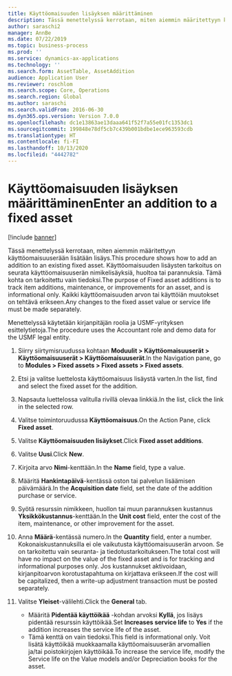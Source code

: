```yaml
---
title: Käyttöomaisuuden lisäyksen määrittäminen
description: Tässä menettelyssä kerrotaan, miten aiemmin määritettyyn käyttöomaisuuserään lisätään lisäys.
author: saraschi2
manager: AnnBe
ms.date: 07/22/2019
ms.topic: business-process
ms.prod: ''
ms.service: dynamics-ax-applications
ms.technology: ''
ms.search.form: AssetTable, AssetAddition
audience: Application User
ms.reviewer: roschlom
ms.search.scope: Core, Operations
ms.search.region: Global
ms.author: saraschi
ms.search.validFrom: 2016-06-30
ms.dyn365.ops.version: Version 7.0.0
ms.openlocfilehash: dc1e13863ae13daaa641f52f7a55e01fc1353dc1
ms.sourcegitcommit: 199848e78df5cb7c439b001bdbe1ece963593cdb
ms.translationtype: HT
ms.contentlocale: fi-FI
ms.lasthandoff: 10/13/2020
ms.locfileid: "4442782"
---
```

# <a name="enter-an-addition-to-a-fixed-asset"></a><span data-ttu-id="8b8e3-103">Käyttöomaisuuden lisäyksen määrittäminen</span><span class="sxs-lookup"><span data-stu-id="8b8e3-103">Enter an addition to a fixed asset</span></span>

[!include [banner](../../includes/banner.md)]

<span data-ttu-id="8b8e3-104">Tässä menettelyssä kerrotaan, miten aiemmin määritettyyn käyttöomaisuuserään lisätään lisäys.</span><span class="sxs-lookup"><span data-stu-id="8b8e3-104">This procedure shows how to add an addition to an existing fixed asset.</span></span> <span data-ttu-id="8b8e3-105">Käyttöomaisuuden lisäysten tarkoitus on seurata käyttöomaisuuserän nimikelisäyksiä, huoltoa tai parannuksia. Tämä kohta on tarkoitettu vain tiedoksi.</span><span class="sxs-lookup"><span data-stu-id="8b8e3-105">The purpose of Fixed asset additions is to track item additions, maintenance, or improvements for an asset, and is informational only.</span></span> <span data-ttu-id="8b8e3-106">Kaikki käyttöomaisuuden arvon tai käyttöiän muutokset on tehtävä erikseen.</span><span class="sxs-lookup"><span data-stu-id="8b8e3-106">Any changes to the fixed asset value or service life must be made separately.</span></span>   

<span data-ttu-id="8b8e3-107">Menettelyssä käytetään kirjanpitäjän roolia ja USMF-yrityksen esittelytietoja.</span><span class="sxs-lookup"><span data-stu-id="8b8e3-107">The procedure uses the Accountant role and demo data for the USMF legal entity.</span></span>

1. <span data-ttu-id="8b8e3-108">Siirry siirtymisruudussa kohtaan **Moduulit > Käyttöomaisuuserät > Käyttöomaisuuserät > Käyttöomaisuuserät**.</span><span class="sxs-lookup"><span data-stu-id="8b8e3-108">In the Navigation pane, go to **Modules > Fixed assets > Fixed assets > Fixed assets**.</span></span>
2. <span data-ttu-id="8b8e3-109">Etsi ja valitse luettelosta käyttöomaisuus lisäystä varten.</span><span class="sxs-lookup"><span data-stu-id="8b8e3-109">In the list, find and select the fixed asset for the addition.</span></span>
3. <span data-ttu-id="8b8e3-110">Napsauta luettelossa valitulla rivillä olevaa linkkiä.</span><span class="sxs-lookup"><span data-stu-id="8b8e3-110">In the list, click the link in the selected row.</span></span>
4. <span data-ttu-id="8b8e3-111">Valitse toimintoruudussa **Käyttöomaisuus**.</span><span class="sxs-lookup"><span data-stu-id="8b8e3-111">On the Action Pane, click **Fixed asset**.</span></span>
5. <span data-ttu-id="8b8e3-112">Valitse **Käyttöomaisuuden lisäykset**.</span><span class="sxs-lookup"><span data-stu-id="8b8e3-112">Click **Fixed asset additions**.</span></span>
6. <span data-ttu-id="8b8e3-113">Valitse **Uusi**.</span><span class="sxs-lookup"><span data-stu-id="8b8e3-113">Click **New**.</span></span>
7. <span data-ttu-id="8b8e3-114">Kirjoita arvo **Nimi**-kenttään.</span><span class="sxs-lookup"><span data-stu-id="8b8e3-114">In the **Name** field, type a value.</span></span>
8. <span data-ttu-id="8b8e3-115">Määritä **Hankintapäivä**-kentässä oston tai palvelun lisäämisen päivämäärä.</span><span class="sxs-lookup"><span data-stu-id="8b8e3-115">In the **Acquisition date** field, set the date of the addition purchase or service.</span></span>
9. <span data-ttu-id="8b8e3-116">Syötä resurssin nimikkeen, huollon tai muun parannuksen kustannus **Yksikkökustannus**-kenttään.</span><span class="sxs-lookup"><span data-stu-id="8b8e3-116">In the **Unit cost** field, enter the cost of the item, maintenance, or other improvement for the asset.</span></span>
10. <span data-ttu-id="8b8e3-117">Anna **Määrä**-kentässä numero.</span><span class="sxs-lookup"><span data-stu-id="8b8e3-117">In the **Quantity** field, enter a number.</span></span> <span data-ttu-id="8b8e3-118">Kokonaiskustannuksilla ei ole vaikutusta käyttöomaisuuserän arvoon. Se on tarkoitettu vain seuranta- ja tiedotustarkoitukseen.</span><span class="sxs-lookup"><span data-stu-id="8b8e3-118">The total cost will have no impact on the value of the fixed asset and is for tracking and informational purposes only.</span></span> <span data-ttu-id="8b8e3-119">Jos kustannukset aktivoidaan, kirjanpitoarvon korotustapahtuma on kirjattava erikseen.</span><span class="sxs-lookup"><span data-stu-id="8b8e3-119">If the cost will be capitalized, then a write-up adjustment transaction must be posted separately.</span></span>  
11. <span data-ttu-id="8b8e3-120">Valitse **Yleiset**-välilehti.</span><span class="sxs-lookup"><span data-stu-id="8b8e3-120">Click the **General** tab.</span></span>

    * <span data-ttu-id="8b8e3-121">Määritä **Pidentää käyttöikää** -kohdan arvoksi **Kyllä**, jos lisäys pidentää resurssin käyttöikää.</span><span class="sxs-lookup"><span data-stu-id="8b8e3-121">Set **Increases service life** to **Yes** if the addition increases the service life of the asset.</span></span>  
    * <span data-ttu-id="8b8e3-122">Tämä kenttä on vain tiedoksi.</span><span class="sxs-lookup"><span data-stu-id="8b8e3-122">This field is informational only.</span></span> <span data-ttu-id="8b8e3-123">Voit lisätä käyttöikää muokkaamalla käyttöomaisuuserän arvomallien ja/tai poistokirjojen käyttöikää.</span><span class="sxs-lookup"><span data-stu-id="8b8e3-123">To increase the service life, modify the Service life on the Value models and/or Depreciation books for the asset.</span></span>  

